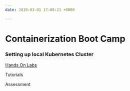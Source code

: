 ```yaml
---
date: 2019-03-01 17:08:21 +0000

---
```

# Containerization Boot Camp

### Setting up local Kubernetes Cluster

[Hands On Labs](https://devexpresso.github.io/ContainerizationBootcamp/lab/minikube.md "Hands On Labs")

Tutorials

Assessment